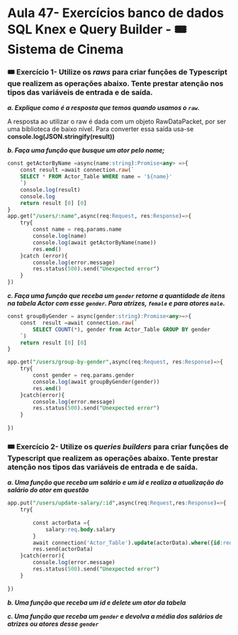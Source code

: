 # Aula 47- Exercícios banco de dados SQL Knex e Query Builder - 🎟 Sistema de Cinema

### 🎟 Exercício 1-   Utilize os *raws* para criar funções de Typescript que realizem as operações abaixo. Tente prestar atenção nos tipos das variáveis de entrada e de saída.

***a. Explique como é a resposta que temos quando usamos o `raw`.*** 

A resposta ao utilizar o raw é dada com um objeto RawDataPacket, por ser uma biblioteca de baixo nível. Para converter essa saída usa-se **console.log(JSON.stringify(result))**

***b. Faça uma função que busque um ator pelo nome;***

```sql
const getActorByName =async(name:string):Promise<any> =>{
    const result =await connection.raw(`
    SELECT * FROM Actor_Table WHERE name = '${name}'
    `)
    console.log(result)
    console.log
    return result [0] [0]
}
app.get("/users/:name",async(req:Request, res:Response)=>{
    try{
        const name = req.params.name
        console.log(name)
        console.log(await getActorByName(name))
        res.end()
    }catch (error){
        console.log(error.message)
        res.status(500).send("Unexpected error")
    }
})
```

***c. Faça uma função que receba um `gender` retorne a quantidade de itens na tabela Actor com esse `gender`. Para atrizes, `female` e para atores `male`.***

```sql
const groupByGender = async(gender:string):Promise<any>=>{
    const  result =await connection.raw(`
        SELECT COUNT(*), gender from Actor_Table GROUP BY gender
    `)
    return result [0] [0]
}

app.get("/users/group-by-gender",async(req:Request, res:Response)=>{
    try{
        const gender = req.params.gender
        console.log(await groupByGender(gender))
        res.end()
    }catch(error){
        console.log(error.message)
        res.status(500).send("Unexpected error")
    }
    
})
```

### 🎟 Exercício 2-   Utilize os *queries builders* para criar funções de Typescript que realizem as operações abaixo. Tente prestar atenção nos tipos das variáveis de entrada e de saída.

***a. Uma função que receba um salário e um id e realiza a atualização do salário do ator em questão***

```sql
app.put("/users/update-salary/:id",async(req:Request,res:Response)=>{
    try{
        
        const actorData ={
            salary:req.body.salary
        }
        await connection('Actor_Table').update(actorData).where({id:req.params.id})
        res.send(actorData)
    }catch(error){
        console.log(error.message)
        res.status(500).send("Unexpected error")
    }
    
})
```

***b. Uma função que receba um id e delete um ator da tabela***

***c. Uma função que receba um `gender` e devolva a média dos salários de atrizes ou atores desse `gender`***